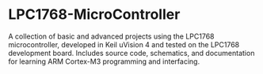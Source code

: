 # LPC1768-MicroController
A collection of basic and advanced projects using the LPC1768 microcontroller, developed in Keil uVision 4 and tested on the LPC1768 development board. Includes source code, schematics, and documentation for learning ARM Cortex-M3 programming and interfacing.
